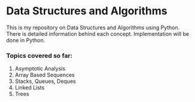 # Data Structures and Algorithms

This is my repository on Data Structures and Algorithms using Python. There is detailed information behind each concept. Implementation will be done in Python.

### Topics covered so far:
1. Asymptotic Analysis
2. Array Based Sequences
3. Stacks, Queues, Deques
4. Linked Lists
5. Trees
